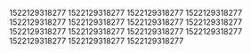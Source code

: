 1522129318277
1522129318277
1522129318277
1522129318277
1522129318277
1522129318277
1522129318277
1522129318277
1522129318277
1522129318277
1522129318277
1522129318277
1522129318277
1522129318277
1522129318277